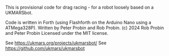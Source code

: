 This is provisional code for drag racing - for a robot loosely based on a UKMARSbot.

Code is written in Forth (using Flashforth on the Arduino Nano using a ATMega328P).
Written by Peter Probin and Rob Probin.
(c) 2024 Rob Probin and Peter Probin
Licensed under the MIT license.

See https://ukmars.org/projects/ukmarsbot/
See https://github.com/ukmars/ukmarsbot

